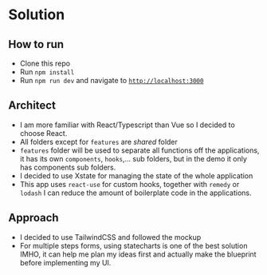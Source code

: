 # Solution

## How to run

- Clone this repo
- Run `npm install`
- Run `npm run dev` and navigate to [`http://localhost:3000`](`http://localhost:3000`)

## Architect

- I am more familiar with React/Typescript than Vue so I decided to choose React.
- All folders except for `features` are _shared_ folder
- `features` folder will be used to separate all functions off the applications, it has its own `components`, `hooks`,... sub folders, but in the demo it only has components sub folders.
- I decided to use Xstate for managing the state of the whole application
- This app uses `react-use` for custom hooks, together with `remedy` or `lodash` I can reduce the amount of boilerplate code in the applications.

## Approach

- I decided to use TailwindCSS and followed the mockup
- For multiple steps forms, using statecharts is one of the best solution IMHO, it can help me plan my ideas first and actually make the blueprint before implementing my UI.
